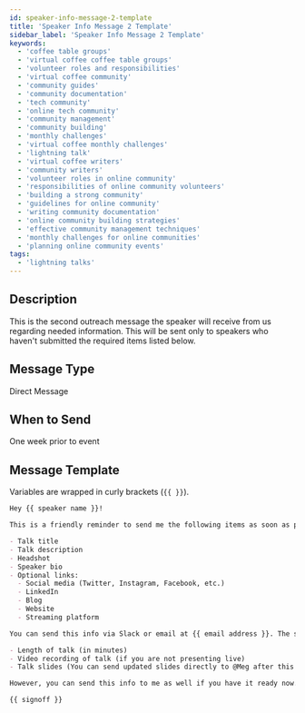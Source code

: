 ```yaml
---
id: speaker-info-message-2-template
title: 'Speaker Info Message 2 Template'
sidebar_label: 'Speaker Info Message 2 Template'
keywords:
  - 'coffee table groups'
  - 'virtual coffee coffee table groups'
  - 'volunteer roles and responsibilities'
  - 'virtual coffee community'
  - 'community guides'
  - 'community documentation'
  - 'tech community'
  - 'online tech community'
  - 'community management'
  - 'community building'
  - 'monthly challenges'
  - 'virtual coffee monthly challenges'
  - 'lightning talk'
  - 'virtual coffee writers'
  - 'community writers'
  - 'volunteer roles in online community'
  - 'responsibilities of online community volunteers'
  - 'building a strong community'
  - 'guidelines for online community'
  - 'writing community documentation'
  - 'online community building strategies'
  - 'effective community management techniques'
  - 'monthly challenges for online communities'
  - 'planning online community events'
tags:
  - 'lightning talks'
---
```


## Description

This is the second outreach message the speaker will receive from us regarding needed information. This will be sent only to speakers who haven't submitted the required items listed below.

## Message Type

Direct Message

## When to Send

One week prior to event

## Message Template

Variables are wrapped in curly brackets (`{{ }}`).

```md
Hey {{ speaker name }}!

This is a friendly reminder to send me the following items as soon as possible:

- Talk title
- Talk description
- Headshot
- Speaker bio
- Optional links:
  - Social media (Twitter, Instagram, Facebook, etc.)
  - LinkedIn
  - Blog
  - Website
  - Streaming platform

You can send this info via Slack or email at {{ email address }}. The sooner you remit this info, the sooner we can create a graphic for you to use to promote your Lightning Talk on social media and in your network! Additionally, I will follow up in a few days to ask for the following:

- Length of talk (in minutes)
- Video recording of talk (if you are not presenting live)
- Talk slides (You can send updated slides directly to @Meg after this date if necessary)

However, you can send this info to me as well if you have it ready now. As always, please let me or @Meg know if you have any questions or comments.

{{ signoff }}
```
